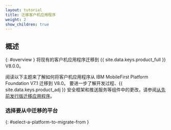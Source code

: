 ```yaml
---
layout: tutorial
title: 迁移客户机应用程序
weight: 2
show_children: true
---
```

<!-- NLS_CHARSET=UTF-8 -->
## 概述
{: #overview }
将现有的客户机应用程序迁移到 {{ site.data.keys.product_full }} V8.0.0。

阅读以下主题来了解如何将客户机应用程序从 IBM MobileFirst Platform Foundation V7.1 迁移到 V8.0。 要进一步了解开发过程、{{ site.data.keys.product_adj }} 安全框架和推送服务等组件中的更改，请参阅[从先前发行版迁移应用程序](../)。

### 选择要从中迁移的平台
{: #select-a-platform-to-migrate-from }
